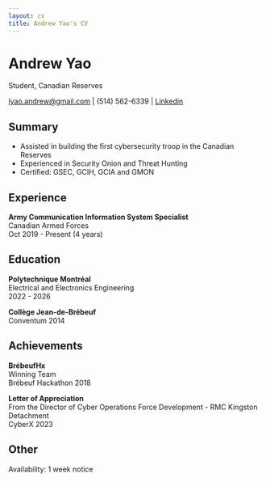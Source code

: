```yaml
---
layout: cv
title: Andrew Yao's CV
---
```

# Andrew Yao
Student, Canadian Reserves

<div id="webaddress">
<a href="lyao.andrew@gmail.com">lyao.andrew@gmail.com</a>
| (514) 562-6339 |
<a href="https://www.linkedin.com/in/andrew-yao-143711243"> Linkedin </a>
</div>


## Summary
- Assisted in building the first cybersecurity troop in the Canadian Reserves
- Experienced in Security Onion and Threat Hunting
- Certified: GSEC, GCIH, GCIA and GMON

## Experience
<b>Army Communication Information System Specialist</b>\
Canadian Armed Forces\
Oct 2019 - Present (4 years)

## Education


<b>Polytechnique Montréal</b>\
Electrical and Electronics Engineering\
2022 - 2026


<b>Collège Jean-de-Brébeuf</b>\
Conventum 2014

## Achievements

<b>BrébeufHx</b>\
Winning Team\
Brébeuf Hackathon 2018

<b>Letter of Appreciation</b>\
From the Director of Cyber Operations Force Development - RMC Kingston Detachment\
CyberX 2023

## Other

Availability: 1 week notice


<!-- ### Footer

Last updated: September 2023 -->


